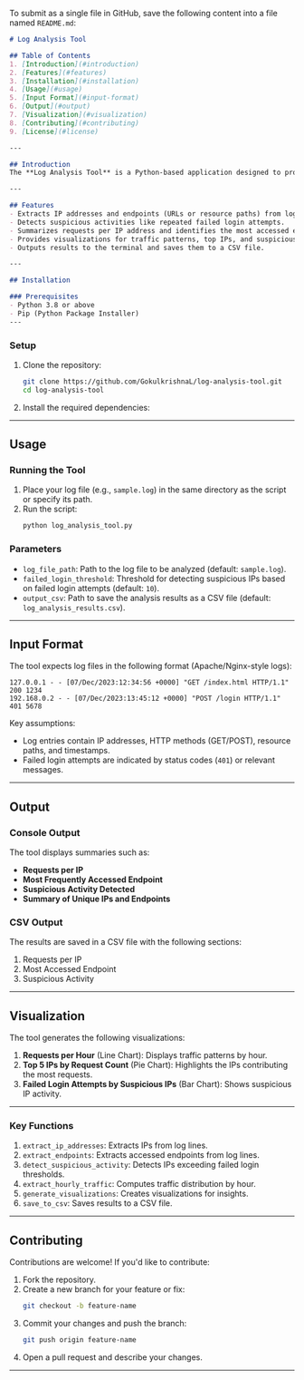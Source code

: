 To submit as a single file in GitHub, save the following content into a file named `README.md`:

```markdown
# Log Analysis Tool

## Table of Contents
1. [Introduction](#introduction)
2. [Features](#features)
3. [Installation](#installation)
4. [Usage](#usage)
5. [Input Format](#input-format)
6. [Output](#output)
7. [Visualization](#visualization)
8. [Contributing](#contributing)
9. [License](#license)

---

## Introduction
The **Log Analysis Tool** is a Python-based application designed to process server log files, extract key insights, and generate actionable reports and visualizations. The tool detects suspicious activities, such as failed login attempts, timestamps and provides a summary of the traffic patterns and frequently accessed resources.

---

## Features
- Extracts IP addresses and endpoints (URLs or resource paths) from logs.
- Detects suspicious activities like repeated failed login attempts.
- Summarizes requests per IP address and identifies the most accessed endpoints.
- Provides visualizations for traffic patterns, top IPs, and suspicious activities.
- Outputs results to the terminal and saves them to a CSV file.

---

## Installation

### Prerequisites
- Python 3.8 or above
- Pip (Python Package Installer)
---
```
### Setup
1. Clone the repository:

   ```bash
   git clone https://github.com/GokulkrishnaL/log-analysis-tool.git
   cd log-analysis-tool
   ```


2. Install the required dependencies:
---

## Usage

### Running the Tool
1. Place your log file (e.g., `sample.log`) in the same directory as the script or specify its path.
2. Run the script:
   ```bash
   python log_analysis_tool.py
   ```

### Parameters
- `log_file_path`: Path to the log file to be analyzed (default: `sample.log`).
- `failed_login_threshold`: Threshold for detecting suspicious IPs based on failed login attempts (default: `10`).
- `output_csv`: Path to save the analysis results as a CSV file (default: `log_analysis_results.csv`).


---

## Input Format
The tool expects log files in the following format (Apache/Nginx-style logs):
```
127.0.0.1 - - [07/Dec/2023:12:34:56 +0000] "GET /index.html HTTP/1.1" 200 1234
192.168.0.2 - - [07/Dec/2023:13:45:12 +0000] "POST /login HTTP/1.1" 401 5678
```

Key assumptions:
- Log entries contain IP addresses, HTTP methods (GET/POST), resource paths, and timestamps.
- Failed login attempts are indicated by status codes (`401`) or relevant messages.

---

## Output

### Console Output
The tool displays summaries such as:
- **Requests per IP**
- **Most Frequently Accessed Endpoint**
- **Suspicious Activity Detected**
- **Summary of Unique IPs and Endpoints**

### CSV Output
The results are saved in a CSV file with the following sections:
1. Requests per IP
2. Most Accessed Endpoint
3. Suspicious Activity

---

## Visualization
The tool generates the following visualizations:
1. **Requests per Hour** (Line Chart): Displays traffic patterns by hour.
2. **Top 5 IPs by Request Count** (Pie Chart): Highlights the IPs contributing the most requests.
3. **Failed Login Attempts by Suspicious IPs** (Bar Chart): Shows suspicious IP activity.

---

### Key Functions
1. `extract_ip_addresses`: Extracts IPs from log lines.
2. `extract_endpoints`: Extracts accessed endpoints from log lines.
3. `detect_suspicious_activity`: Detects IPs exceeding failed login thresholds.
4. `extract_hourly_traffic`: Computes traffic distribution by hour.
5. `generate_visualizations`: Creates visualizations for insights.
6. `save_to_csv`: Saves results to a CSV file.

---

## Contributing
Contributions are welcome! If you'd like to contribute:
1. Fork the repository.
2. Create a new branch for your feature or fix:
   ```bash
   git checkout -b feature-name
   ```
3. Commit your changes and push the branch:
   ```bash
   git push origin feature-name
   ```
4. Open a pull request and describe your changes.

---
